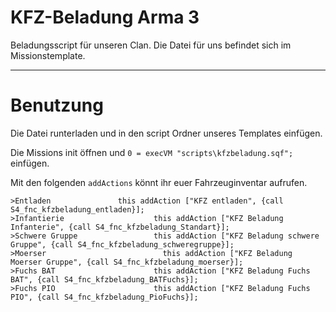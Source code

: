 # KFZ-Beladung Arma 3
Beladungsscript für unseren Clan. Die Datei für uns befindet sich im Missionstemplate.
***
# Benutzung

Die Datei runterladen und in den script Ordner unseres Templates einfügen.

Die Missions init öffnen und `0 = execVM "scripts\kfzbeladung.sqf";` einfügen.

Mit den folgenden `addActions` könnt ihr euer Fahrzeuginventar aufrufen.
```
>Entladen              	this addAction ["KFZ entladen", {call S4_fnc_kfzbeladung_entladen}];
>Infantierie   					this addAction ["KFZ Beladung Infanterie", {call S4_fnc_kfzbeladung_Standart}];
>Schwere Gruppe					this addAction ["KFZ Beladung schwere Gruppe", {call S4_fnc_kfzbeladung_schweregruppe}];
>Moerser 					      this addAction ["KFZ Beladung Moerser Gruppe", {call S4_fnc_kfzbeladung_moerser}];
>Fuchs BAT				    	this addAction ["KFZ Beladung Fuchs BAT", {call S4_fnc_kfzbeladung_BATFuchs}];
>Fuchs PIO				    	this addAction ["KFZ Beladung Fuchs PIO", {call S4_fnc_kfzbeladung_PioFuchs}];
```
